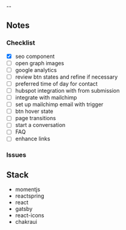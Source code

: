 

--


## Notes 


### Checklist 

- [x] seo component 
- [ ] open graph images 
- [ ] google analytics
- [ ] review btn states and refine if necessary
- [ ] preferred time of day for contact
- [ ] hubspot integration with from submission
- [ ] integrate with mailchimp 
- [ ] set up mailchimp email with trigger
- [ ] btn hover state
- [ ] page transitions
- [ ] start a conversation 
- [ ] FAQ
- [ ] enhance links
### Issues 

## Stack 

- momentjs
- reactspring
- react
- gatsby
- react-icons
- chakraui